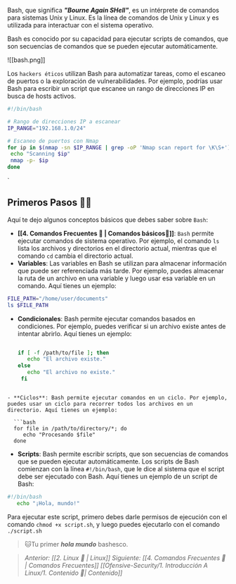 Bash, que significa ***"Bourne Again SHell"***, es un intérprete de comandos para sistemas Unix y Linux. Es la línea de comandos de Unix y Linux y es utilizada para interactuar con el sistema operativo.

Bash es conocido por su capacidad para ejecutar scripts de comandos, que son secuencias de comandos que se pueden ejecutar automáticamente.

![[bash.png]]


Los `hackers éticos` utilizan Bash para automatizar tareas, como el escaneo de puertos o la exploración de vulnerabilidades. Por ejemplo, podrías usar Bash para escribir un script que escanee un rango de direcciones IP en busca de hosts activos.

```bash
#!/bin/bash

# Rango de direcciones IP a escanear
IP_RANGE="192.168.1.0/24"

# Escaneo de puertos con Nmap
for ip in $(nmap -sn $IP_RANGE | grep -oP 'Nmap scan report for \K\S+'); do
 echo "Scanning $ip"
 nmap -p- $ip
done

```
`
## Primeros Pasos 🚶🏻

Aquí te dejo algunos conceptos básicos que debes saber sobre `Bash`:

- **[[4. Comandos Frecuentes 🧩 | Comandos básicos🔗]]**: `Bash` permite ejecutar comandos de sistema operativo. Por ejemplo, el comando `ls` lista los archivos y directorios en el directorio actual, mientras que el comando `cd` cambia el directorio actual.
- **Variables**: Las variables en Bash se utilizan para almacenar información que puede ser referenciada más tarde. Por ejemplo, puedes almacenar la ruta de un archivo en una variable y luego usar esa variable en un comando. Aquí tienes un ejemplo:

 ```bash
 FILE_PATH="/home/user/documents"
 ls $FILE_PATH
```
   
- **Condicionales**: Bash permite ejecutar comandos basados en condiciones. Por ejemplo, puedes verificar si un archivo existe antes de intentar abrirlo. Aquí tienes un ejemplo:

  ```bash
  
  if [ -f /path/to/file ]; then
     echo "El archivo existe."
  else
     echo "El archivo no existe."
   fi

```
   
- **Ciclos**: Bash permite ejecutar comandos en un ciclo. Por ejemplo, puedes usar un ciclo para recorrer todos los archivos en un directorio. Aquí tienes un ejemplo:

  ```bash
  for file in /path/to/directory/*; do
     echo "Procesando $file"
  done
  ```
   
- **Scripts**: Bash permite escribir scripts, que son secuencias de comandos que se pueden ejecutar automáticamente. Los scripts de Bash comienzan con la línea `#!/bin/bash`, que le dice al sistema que el script debe ser ejecutado con Bash. Aquí tienes un ejemplo de un script de Bash:

```bash
#!/bin/bash
   echo "¡Hola, mundo!"
```
   
Para ejecutar este script, primero debes darle permisos de ejecución con el comando `chmod +x script.sh`, y luego puedes ejecutarlo con el comando `./script.sh` 

>🐱Tu primer ***hola mundo*** bashesco.


> *Anterior: [[2. Linux 🐧 | Linux]]*
*Siguiente: [[4. Comandos Frecuentes 🧩 | Comandos Frecuentes]]*
*[[Ofensive-Security/1. Introducción A Linux/1. Contenido 📃| Contenido]]*

